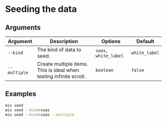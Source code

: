 # Seeding the data

## Arguments

| Argument     | Description                                                        | Options               | Default       |
| ------------ | ------------------------------------------------------------------ | --------------------- | ------------- |
| `--kind`     | The kind of data to seed.                                          | `saas`, `white_label` | `white_label` |
| `--multiple` | Create multiple items. This is ideal when testing infinite scroll. | `boolean`             | `false`       |

## Examples

```sh
mix seed
mix seed --kind=saas
mix seed --kind=saas --multiple
```
